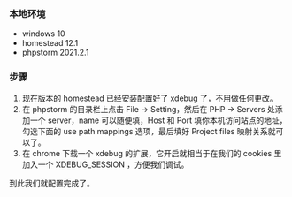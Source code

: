 ### 本地环境
* windows 10
* homestead 12.1
* phpstorm 2021.2.1

### 步骤
1. 现在版本的 homestead 已经安装配置好了 xdebug 了，不用做任何更改。
2. 在 phpstorm 的目录栏上点击 File -> Setting，然后在 PHP -> Servers 处添加一个 server，name 可以随便填，Host 和 Port 填你本机访问站点的地址，勾选下面的 use path mappings 选项，最后填好 Project files 映射关系就可以了。
3. 在 chrome 下载一个 xdebug 的扩展，它开启就相当于在我们的 cookies 里加入一个 XDEBUG_SESSION ，方便我们调试。

到此我们就配置完成了。